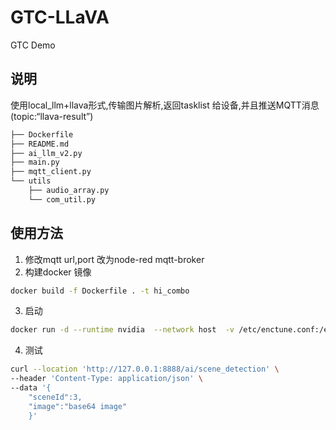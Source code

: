 # GTC-LLaVA

GTC Demo

## 说明

使用local_llm+llava形式,传输图片解析,返回tasklist 给设备,并且推送MQTT消息(topic:“llava-result”)
```bash
├── Dockerfile
├── README.md
├── ai_llm_v2.py
├── main.py
├── mqtt_client.py
└── utils
    ├── audio_array.py
    └── com_util.py
```

## 使用方法

1. 修改mqtt url,port 改为node-red mqtt-broker
2. 构建docker 镜像

```bash
docker build -f Dockerfile . -t hi_combo
```

3. 启动

```bash
docker run -d --runtime nvidia  --network host  -v /etc/enctune.conf:/etc/enctune.conf   -v /etc/nv_tegra_release:/etc/nv_tegra_release  -v /mnt/ssd/workspace/jetson-containers/data:/data  --name hi_combo  --device /dev/snd --device /dev/bus/usb hi_combo:latest
```
4. 测试
```bash
curl --location 'http://127.0.0.1:8888/ai/scene_detection' \
--header 'Content-Type: application/json' \
--data '{
    "sceneId":3,
    "image":"base64 image"
    }'
```